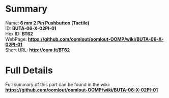 
Summary
=================
  
Name: __6 mm 2 Pin Pushbutton (Tactile)__    
ID: __BUTA-06-X-02PI-01__   
Hex ID: __BT62__   
WebPage: __https://github.com/oomlout/oomlout-OOMP/wiki/BUTA-06-X-02PI-01__   
Short URL: __http://oom.lt/BT62__   

Full Details
==========================
Full summary of this part can be found in the wiki:   
__https://github.com/oomlout/oomlout-OOMP/wiki/BUTA-06-X-02PI-01__    

